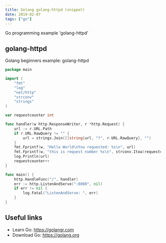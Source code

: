 ```yaml
---
title: Golang golang-httpd (snippet)
date: 2019-02-07
tags: ["go"]
---
```

Go programming example 'golang-httpd'


## golang-httpd

Golang beginners example: golang-httpd

```go
package main

import (
	"fmt"
	"log"
	"net/http"
	"strconv"
	"strings"
)

var requestcounter int

func handler(w http.ResponseWriter, r *http.Request) {
	url := r.URL.Path
	if r.URL.RawQuery != "" {
		url = strings.Join([]string{url, "?", r.URL.RawQuery}, "")
	}
	fmt.Fprintf(w, "Hello World\nYou requested: %s\n", url)
	fmt.Fprintf(w, "this is request number %s\n", strconv.Itoa(requestcounter))
	log.Println(url)
	requestcounter++
}

func main() {
	http.HandleFunc("/", handler)
	err := http.ListenAndServe(":8080", nil)
	if err != nil {
		log.Fatal("ListenAndServe: ", err)
	}
}

```

## Useful links

- Learn Go: https://golangr.com
- Download Go: https://golang.org
